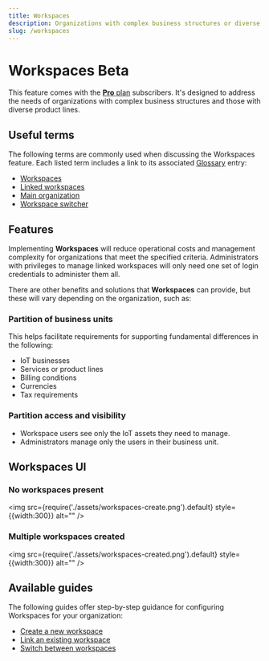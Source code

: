 ```yaml
---
title: Workspaces
description: Organizations with complex business structures or diverse product lines can benefit from Workspaces in the emnify Portal
slug: /workspaces
---
```


# Workspaces <span className="theme-doc-version-badge badge badge--primary beta">Beta</span>

This feature comes with the [**Pro** plan](https://portal.emnify.com/organisation-settings/subscription) subscribers.
It's designed to address the needs of organizations with complex business structures and those with diverse product lines.

## Useful terms

The following terms are commonly used when discussing the Workspaces feature.
Each listed term includes a link to its associated [Glossary](/glossary) entry:

- [Workspaces](/glossary#workspace)
- [Linked workspaces](/glossary#linked-workspaces)
- [Main organization](/glossary#main-organization)
- [Workspace switcher](/glossary#workspace-switcher)

## Features

Implementing **Workspaces** will reduce operational costs and management complexity for organizations that meet the specified criteria.
Administrators with privileges to manage linked workspaces will only need one set of login credentials to administer them all.

There are other benefits and solutions that **Workspaces** can provide, but these will vary depending on the organization, such as:

### Partition of business units 

This helps facilitate requirements for supporting fundamental differences in the following:

- IoT businesses
- Services or product lines
- Billing conditions
- Currencies
- Tax requirements

### Partition access and visibility

- Workspace users see only the IoT assets they need to manage.
- Administrators manage only the users in their business unit.

## Workspaces UI

### No workspaces present

<img
  src={require('./assets/workspaces-create.png').default}
  style={{width:300}}
  alt=""
/>

### Multiple workspaces created

<img
  src={require('./assets/workspaces-created.png').default}
  style={{width:300}}
  alt=""
/>

## Available guides

The following guides offer step-by-step guidance for configuring Workspaces for your organization:

- [Create a new workspace](/workspaces/create)
- [Link an existing workspace](/workspaces/link)
- [Switch between workspaces](/workspaces/switch)
